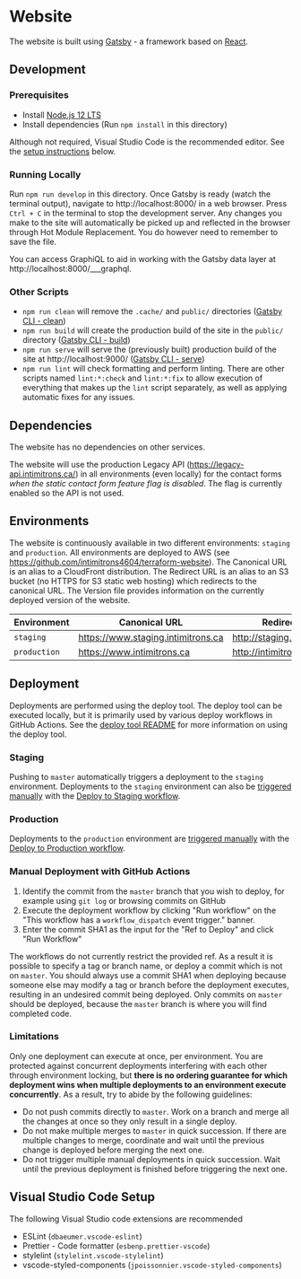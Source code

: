 # Website

The website is built using [Gatsby](https://www.gatsbyjs.org/) - a framework based on [React](https://reactjs.org/).

## Development

### Prerequisites

- Install [Node.js 12 LTS](https://nodejs.org/en/download/)
- Install dependencies (Run `npm install` in this directory)

Although not required, Visual Studio Code is the recommended editor. See the [setup instructions](#visual-studio-code-setup) below.

### Running Locally

Run `npm run develop` in this directory. Once Gatsby is ready (watch the terminal output), navigate to http://localhost:8000/ in a web browser. Press `Ctrl + C` in the terminal to stop the development server. Any changes you make to the site will automatically be picked up and reflected in the browser through Hot Module Replacement. You do however need to remember to save the file.

You can access GraphiQL to aid in working with the Gatsby data layer at http://localhost:8000/\_\_\_graphql.

### Other Scripts

- `npm run clean` will remove the `.cache/` and `public/` directories ([Gatsby CLI - clean](https://www.gatsbyjs.org/docs/gatsby-cli/#clean))
- `npm run build` will create the production build of the site in the `public/` directory ([Gatsby CLI - build](https://www.gatsbyjs.org/docs/gatsby-cli/#build))
- `npm run serve` will serve the (previously built) production build of the site at http://localhost:9000/ ([Gatsby CLI - serve](https://www.gatsbyjs.org/docs/gatsby-cli/#serve))
- `npm run lint` will check formatting and perform linting. There are other scripts named `lint:*:check` and `lint:*:fix` to allow execution of everything that makes up the `lint` script separately, as well as applying automatic fixes for any issues.

## Dependencies

The website has no dependencies on other services.

The website will use the production Legacy API (https://legacy-api.intimitrons.ca/) in all environments (even locally) for the contact forms _when the static contact form feature flag is disabled_. The flag is currently enabled so the API is not used.

## Environments

The website is continuously available in two different environments: `staging` and `production`. All environments are deployed to AWS (see https://github.com/intimitrons4604/terraform-website). The Canonical URL is an alias to a CloudFront distribution. The Redirect URL is an alias to an S3 bucket (no HTTPS for S3 static web hosting) which redirects to the canonical URL. The Version file provides information on the currently deployed version of the website.

| Environment  | Canonical URL                      | Redirect URL                  | Version                                         |
| ------------ | ---------------------------------- | ----------------------------- | ----------------------------------------------- |
| `staging`    | https://www.staging.intimitrons.ca | http://staging.intimitrons.ca | https://www.staging.intimitrons.ca/version.json |
| `production` | https://www.intimitrons.ca         | http://intimitrons.ca         | https://www.intimitrons.ca/version.json         |

## Deployment

Deployments are performed using the deploy tool. The deploy tool can be executed locally, but it is primarily used by various deploy workflows in GitHub Actions. See the [deploy tool README](./deploy-tool/README.md) for more information on using the deploy tool.

### Staging

Pushing to `master` automatically triggers a deployment to the `staging` environment. Deployments to the `staging` environment can also be [triggered manually](#manual-deployment-with-github-actions) with the [Deploy to Staging workflow](https://github.com/intimitrons4604/website/actions?query=workflow%3A%22Deploy+to+Staging%22).

### Production

Deployments to the `production` environment are [triggered manually](#manual-deployment-with-github-actions) with the [Deploy to Production workflow](https://github.com/intimitrons4604/website/actions?query=workflow%3A%22Deploy+to+Production%22).

### Manual Deployment with GitHub Actions

1. Identify the commit from the `master` branch that you wish to deploy, for example using `git log` or browsing commits on GitHub
2. Execute the deployment workflow by clicking "Run workflow" on the "This workflow has a `workflow_dispatch` event trigger." banner.
3. Enter the commit SHA1 as the input for the "Ref to Deploy" and click "Run Workflow"

The workflows do not currently restrict the provided ref. As a result it is possible to specify a tag or branch name, or deploy a commit which is not on `master`. You should always use a commit SHA1 when deploying because someone else may modify a tag or branch before the deployment executes, resulting in an undesired commit being deployed. Only commits on `master` should be deployed, because the `master` branch is where you will find completed code.

### Limitations

Only one deployment can execute at once, per environment. You are protected against concurrent deployments interfering with each other through environment locking, but **there is no ordering guarantee for which deployment wins when multiple deployments to an environment execute concurrently**. As a result, try to abide by the following guidelines:

- Do not push commits directly to `master`. Work on a branch and merge all the changes at once so they only result in a single deploy.
- Do not make multiple merges to `master` in quick succession. If there are multiple changes to merge, coordinate and wait until the previous change is deployed before merging the next one.
- Do not trigger multiple manual deployments in quick succession. Wait until the previous deployment is finished before triggering the next one.

## Visual Studio Code Setup

The following Visual Studio code extensions are recommended

- ESLint (`dbaeumer.vscode-eslint`)
- Prettier - Code formatter (`esbenp.prettier-vscode`)
- stylelint (`stylelint.vscode-stylelint`)
- vscode-styled-components (`jpoissonnier.vscode-styled-components`)
